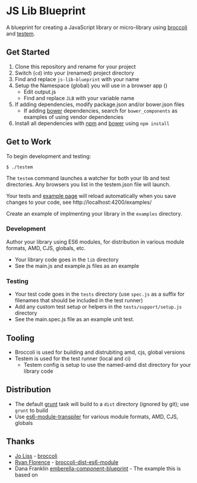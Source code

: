 # JS Lib Blueprint

A blueprint for creating a JavaScript library or micro-library using
[broccoli] and [testem].

[broccoli]: https://github.com/joliss/broccoli "Broccoli"
[testem]: https://github.com/airportyh/testem "Test'em 'Scripts!"


## Get Started

1. Clone this repository and rename for your project
1. Switch (`cd`) into your (renamed) project directory
1. Find and replace `js-lib-blueprint` with your name
1. Setup the Namespace (global) you will use in a browser app ()
   * Edit output.js
   * Find and replace `JLB` with your variable name
1. If adding dependencies, modify package.json and/or bower.json files
   * If adding [bower] dependencies, search for `bower_components` 
     as examples of using vendor dependencies
1. Install all dependencies with [npm] and [bower] using `npm install`

[bower]: http://bower.io "Bower"
[npm]: https://www.npmjs.org "NPM"

## Get to Work

To begin development and testing:

```
$ ./testem
```

The `testem` command launches a watcher for both your lib and test directories. Any browsers you list in the testem.json file will launch.

Your tests and [example page] will reload automatically when you save 
changes to your code, see http://localhost:4200/examples/

Create an example of implmenting your library in the `examples` directory.

[example page]: http://localhost:4200/examples/

### Development

Author your library using ES6 modules, for distribution in various
module formats, AMD, CJS, globals, etc.

* Your library code goes in the `lib` directory
* See the main.js and example.js files as an example

### Testing

* Your test code goes in the `tests` directory (use `spec.js` as a suffix for filenames that should be included in the test runner)
* Add any custom test setup or helpers in the `tests/support/setup.js` directory
* See the main.spec.js file as an example unit test.

## Tooling

* Broccoli is used for building and distrubiting amd, cjs, global
  versions
* Testem is used for the test runner (local and ci)
  * Testem config is setup to use the named-amd dist directory for your
    library code


## Distribution

* The default [grunt] task will build to a `dist` directory (ignored by
  git); use `grunt` to build
* Use [es6-module-transpiler] for various module formats, AMD, CJS,
  globals

[grunt]: http://gruntjs.com "Grunt"
[es6-module-transpiler]: https://github.com/esnext/es6-module-transpiler


## Thanks

* [Jo Liss][joliss] - [broccoli]
* [Ryan Florence][rpflorence] - [broccoli-dist-es6-module] 
* Dana Franklin [emberella-component-blueprint] - The example this is
  based on

[joliss]: https://github.com/joliss "Jo Liss on GitHub"
[rpflorence]: https://github.com/rpflorence "Ryan Florence on GitHub"
[broccoli-dist-es6-module]: https://github.com/rpflorence/broccoli-dist-es6-module "broccoli-dist-es6-module"
[emberella-component-blueprint]: https://github.com/realityendshere/emberella-component-blueprint

